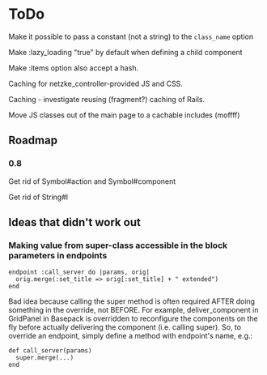 # ToDo
Make it possible to pass a constant (not a string) to the `class_name` option

Make :lazy_loading "true" by default when defining a child component

Make :items option also accept a hash.

Caching for netzke_controller-provided JS and CSS.

Caching - investigate reusing (fragment?) caching of Rails.

Move JS classes out of the main page to a cachable includes (moffff)


## Roadmap

### 0.8

Get rid of Symbol#action and Symbol#component

Get rid of String#l


## Ideas that didn't work out

### Making value from super-class accessible in the block parameters in endpoints

    endpoint :call_server do |params, orig|
      orig.merge(:set_title => orig[:set_title] + " extended")
    end

Bad idea because calling the super method is often required AFTER doing something in the override, not BEFORE. For example, deliver_component in GridPanel in Basepack is overridden to reconfigure the components on the fly before actually delivering the component (i.e. calling super).
So, to override an endpoint, simply define a method with endpoint's name, e.g.:

    def call_server(params)
      super.merge(...)
    end
